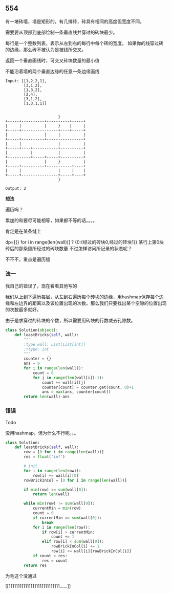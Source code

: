 ## 554

有一堵砖墙，墙是矩形的，有几排砖，砖具有相同的高度但宽度不同。

需要要从顶部到底部绘制一条垂直线并穿过的砖块最少。

每行是一个整数列表，表示从左到右的每行中每个砖的宽度。
如果你的线穿过砖的边缘，那么砖不被认为是被线所交叉。

返回一个垂直画线时，可交叉砖块数量的最小值

不能沿着墙的两个垂直边缘的任意一条边缘画线

<!-- todo 图片 -->

```
Input: [[1,2,2,1],
        [3,1,2],
        [1,3,2],
        [2,4],
        [3,1,2],
        [1,3,1,1]]
                      

                       }
+-----+----------+----------+-----+
|     |          |     }    |     |
+-----+----------------+----+-----+
|                |     |          |
+-----+----------+----------------+
|     |                |          |
+-----+----+-----------+----------+
|          |           |          |
+----------+-----+-----+----------+
|                |     }          |
+-----+----------+-----------+----+
|     |                |     |    |
+-----+----------------+-----+----+
                       }

Output: 2
```

**想法**

遍历吗？


累加的和要尽可能相等，如果都不等的话。。。。

肯定是在某条缝上

dp=[{} for i in range(len(wall))] ?
{0:{经过的砖块0,经过的砖块1}} 某行上第0块砖后的那条缝所经过的砖块数量
不过怎样访问所记录的状态呢？

不不不，重点是遍历缝

### 法一

我自己的错误了，现在看看其他写的

我们从上到下遍历每层，从左到右遍历每个砖块的边缘，用hashmap保存每个边缘和左边界的距离以及该位置出现的次数。那么我们只要找出某个空隙的位置出现的次数最多就好。

由于是求穿过的砖块的个数，所以需要用砖块的行数减去孔隙数。

```py
class Solution(object):
    def leastBricks(self, wall):
        """
        :type wall: List[List[int]]
        :rtype: int
        """
        counter = {}
        ans = 0
        for i in range(len(wall)):
            count = 0
            for j in range(len(wall[i])-1):
                count += wall[i][j]
                counter[count] = counter.get(count, 0)+1
                ans = max(ans, counter[count])
        return len(wall)-ans

```

### 错误

Todo

没用hashmap，但为什么不行呢。。。

```py
class Solution:
    def leastBricks(self, wall):
        row = [0 for i in range(len(wall))]
        res = float('inf')

        # init
        for i in range(len(row)):
            row[i] += wall[i][0]
        rowBrickInCol = [0 for i in range(len(wall))]

        if min(row) == sum(wall[0]):
            return len(wall)

        while min(row) != sum(wall[0]):
            currentMin = min(row)
            count = 0
            if currentMin == sum(wall[0]):
                break
            for i in range(len(row)):
                if row[i] > currentMin:
                    count += 1
                elif row[i] < sum(wall[0]):
                    rowBrickInCol[i] += 1
                    row[i] += wall[i][rowBrickInCol[i]]
            if count < res:
                res = count
        return res

```

为毛这个没通过

[[1111111111111111111111111111......]]

